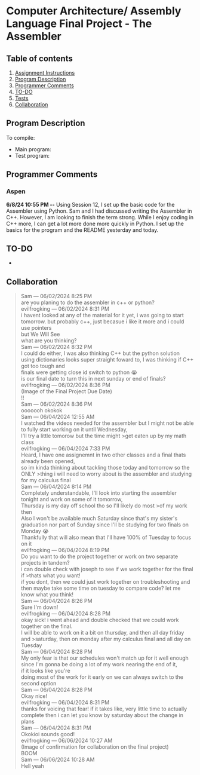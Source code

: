 # Computer Architecture/ Assembly Language Final Project - The Assembler
## Table of contents
1. [Assignment Instructions](https://www.nand2tetris.org/project06)
2. [Program Description]()
3. [Programmer Comments]()
4. [TO-DO]()
5. [Tests]()
6. [Collaboration]()

## Program Description
> 
>
To compile:  
- Main program: 
- Test program:

## Programmer Comments
### Aspen
**6/8/24 10:55 PM --** Using Session 12, I set up the basic code for the Assembler using Python. Sam and I had discussed writing the Assembler in C++. However, I am looking to finish the term strong. While I enjoy coding in C++ more, I can get a lot more done more quickly in Python. I set up the basics for the program and the README yesterday and today.  

## TO-DO
- 
## Collaboration
>Sam — 06/02/2024 8:25 PM  
>are you planing to do the assembler in c++ or python?  
>evilfrogking — 06/02/2024 8:31 PM  
>i havent looked at any of the material for it yet, i was going to start tomorrow. but probably c++, just becasue i like it more and i could use pointers  
>but We Will See  
>what are you thinking?  
>Sam — 06/02/2024 8:32 PM  
>I could do either, I was also thinking C++ but the python solution using dictionaries looks super straight foward to, I was thinking if C++ got too tough and  
>finals were getting close id switch to python 😭  
>is our final date to turn this in next sunday or end of finals?  
>evilfrogking — 06/02/2024 8:36 PM  
>(Image of the Final Project Due Date)  
>!!  
>Sam — 06/02/2024 8:36 PM  
>ooooooh okokok  
>Sam — 06/04/2024 12:55 AM    
>I watched the videos needed for the assembler but I might not be able to fully start working on it until Wednesday,  
>I'll try a little tomorow but the time might   >get eaten up by my math class   
>evilfrogking — 06/04/2024 7:33 PM   
>Heard, I have one assignemnt in two other classes and a final thats already been opened,  
>so im kinda thinking about tackling those today and tomorrow so the ONLY >thing i will need to worry about is the assembler and studying for my calculus final  
>Sam — 06/04/2024 8:14 PM  
>Completely understandable, I'll look into starting the assembler tonight and work on some of it tomorrow,  
>Thursday is my day off school tho so I'll likely do most >of my work then  
>Also I won't be available much Saturday since that's my sister's graduation nor part of Sunday since I'll be studying for two finals on Monday 😭  
>Thankfully that will also mean that I'll have 100% of Tuesday to focus on it  
>evilfrogking — 06/04/2024 8:19 PM  
>Do you want to do the project together or work on two separate projects in tandem?  
>i can double check with joseph to see if we work together for the final if >thats what you want!  
>if you dont, then we could just work together on troubleshooting and then maybe take some time on tuesday to compare code? let me know what you think!  
>Sam — 06/04/2024 8:26 PM  
>Sure I'm down!  
>evilfrogking — 06/04/2024 8:28 PM  
>okay sick! i went ahead and double checked that we could work together on the final.  
>I will be able to work on it a bit on thursday, and then all day friday and >saturday, then on monday after my calculus final and all day on Tuesday  
>Sam — 06/04/2024 8:28 PM  
>My only fear is that our schedules won't match up for it well enough since I'm gonna be doing a lot of my work nearing the end of it,  
>if it looks like you're   
>doing most of the work for it early on we can always switch to the second option  
>Sam — 06/04/2024 8:28 PM  
>Okay nice!  
>evilfrogking — 06/04/2024 8:31 PM  
>thanks for voicing that fear! if it takes like, very little time to actually complete then i can let you know by saturday about the change in plans  
>Sam — 06/04/2024 8:31 PM  
>Okokioi sounds good!  
>evilfrogking — 06/06/2024 10:27 AM  
>(Image of confirmation for collaboration on the final project)  
>BOOM  
>Sam — 06/06/2024 10:28 AM  
>Hell yeah
>

>


